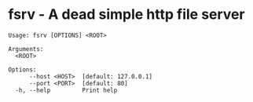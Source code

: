 # fsrv - A dead simple http file server

    Usage: fsrv [OPTIONS] <ROOT>

    Arguments:
      <ROOT>

    Options:
          --host <HOST>  [default: 127.0.0.1]
          --port <PORT>  [default: 80]
      -h, --help         Print help
